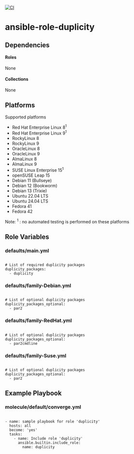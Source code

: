 [![CI](https://github.com/de-it-krachten/ansible-role-duplicity/workflows/CI/badge.svg?event=push)](https://github.com/de-it-krachten/ansible-role-duplicity/actions?query=workflow%3ACI)


# ansible-role-duplicity

<basic role description>



## Dependencies

#### Roles
None

#### Collections
None

## Platforms

Supported platforms

- Red Hat Enterprise Linux 8<sup>1</sup>
- Red Hat Enterprise Linux 9<sup>1</sup>
- RockyLinux 8
- RockyLinux 9
- OracleLinux 8
- OracleLinux 9
- AlmaLinux 8
- AlmaLinux 9
- SUSE Linux Enterprise 15<sup>1</sup>
- openSUSE Leap 15
- Debian 11 (Bullseye)
- Debian 12 (Bookworm)
- Debian 13 (Trixie)
- Ubuntu 22.04 LTS
- Ubuntu 24.04 LTS
- Fedora 41
- Fedora 42

Note:
<sup>1</sup> : no automated testing is performed on these platforms

## Role Variables
### defaults/main.yml
<pre><code>
# List of required duplicity packages
duplicity_packages:
  - duplicity
</pre></code>

### defaults/family-Debian.yml
<pre><code>
# List of optional duplicity packages
duplicity_packages_optional:
  - par2
</pre></code>

### defaults/family-RedHat.yml
<pre><code>
# List of optional duplicity packages
duplicity_packages_optional:
  - par2cmdline
</pre></code>

### defaults/family-Suse.yml
<pre><code>
# List of optional duplicity packages
duplicity_packages_optional:
  - par2
</pre></code>




## Example Playbook
### molecule/default/converge.yml
<pre><code>
- name: sample playbook for role 'duplicity'
  hosts: all
  become: 'yes'
  tasks:
    - name: Include role 'duplicity'
      ansible.builtin.include_role:
        name: duplicity
</pre></code>
